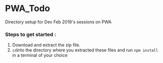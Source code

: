 # PWA_Todo

Directory setup for Dev Feb 2019's sessions on PWA

### Steps to get started :

1. Download and extract the zip file.
2. `cd`into the directory where you extracted these files and run `npm install` in a terminal of your choice
